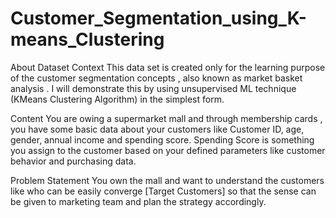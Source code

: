 # Customer_Segmentation_using_K-means_Clustering

About Dataset
Context
This data set is created only for the learning purpose of the customer segmentation concepts , 
also known as market basket analysis . I will demonstrate this by using unsupervised ML technique (KMeans Clustering Algorithm) in the simplest form.

Content
You are owing a supermarket mall and through membership cards , you have some basic data about your 
customers like Customer ID, age, gender, annual income and spending score.
Spending Score is something you assign to the customer based on your defined parameters like customer behavior and purchasing data.

Problem Statement
You own the mall and want to understand the customers like who can be easily converge [Target Customers] 
so that the sense can be given to marketing team and plan the strategy accordingly.

